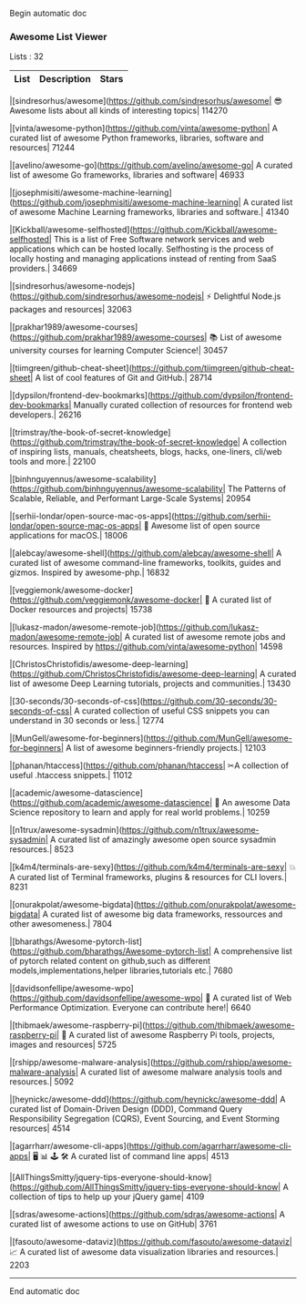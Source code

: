 
Begin automatic doc

<h3 > Awesome List Viewer </h3>

Lists : 32

| List     | Description | Stars
| ------------- | ------------- | ------------- |

|[sindresorhus/awesome](https://github.com/sindresorhus/awesome| 😎 Awesome lists about all kinds of interesting topics| 114270

|[vinta/awesome-python](https://github.com/vinta/awesome-python| A curated list of awesome Python frameworks, libraries, software and resources| 71244

|[avelino/awesome-go](https://github.com/avelino/awesome-go| A curated list of awesome Go frameworks, libraries and software| 46933

|[josephmisiti/awesome-machine-learning](https://github.com/josephmisiti/awesome-machine-learning| A curated list of awesome Machine Learning frameworks, libraries and software.| 41340

|[Kickball/awesome-selfhosted](https://github.com/Kickball/awesome-selfhosted| This is a list of Free Software network services and web applications which can be hosted locally. Selfhosting is the process of locally hosting and managing applications instead of renting from SaaS providers.| 34669

|[sindresorhus/awesome-nodejs](https://github.com/sindresorhus/awesome-nodejs| :zap: Delightful Node.js packages and resources| 32063

|[prakhar1989/awesome-courses](https://github.com/prakhar1989/awesome-courses| :books: List of awesome university courses for learning Computer Science!| 30457

|[tiimgreen/github-cheat-sheet](https://github.com/tiimgreen/github-cheat-sheet| A list of cool features of Git and GitHub.| 28714

|[dypsilon/frontend-dev-bookmarks](https://github.com/dypsilon/frontend-dev-bookmarks| Manually curated collection of resources for frontend web developers.| 26216

|[trimstray/the-book-of-secret-knowledge](https://github.com/trimstray/the-book-of-secret-knowledge| A collection of inspiring lists, manuals, cheatsheets, blogs, hacks, one-liners, cli/web tools and more.| 22100

|[binhnguyennus/awesome-scalability](https://github.com/binhnguyennus/awesome-scalability| The Patterns of Scalable, Reliable, and Performant Large-Scale Systems| 20954

|[serhii-londar/open-source-mac-os-apps](https://github.com/serhii-londar/open-source-mac-os-apps| 🚀 Awesome list of open source applications for macOS.| 18006

|[alebcay/awesome-shell](https://github.com/alebcay/awesome-shell| A curated list of awesome command-line frameworks, toolkits, guides and gizmos. Inspired by awesome-php.| 16832

|[veggiemonk/awesome-docker](https://github.com/veggiemonk/awesome-docker| :whale: A curated list of Docker resources and projects| 15738

|[lukasz-madon/awesome-remote-job](https://github.com/lukasz-madon/awesome-remote-job| A curated list of awesome remote jobs and resources. Inspired by https://github.com/vinta/awesome-python| 14598

|[ChristosChristofidis/awesome-deep-learning](https://github.com/ChristosChristofidis/awesome-deep-learning| A curated list of awesome Deep Learning tutorials, projects and communities.| 13430

|[30-seconds/30-seconds-of-css](https://github.com/30-seconds/30-seconds-of-css| A curated collection of useful CSS snippets you can understand in 30 seconds or less.| 12774

|[MunGell/awesome-for-beginners](https://github.com/MunGell/awesome-for-beginners| A list of awesome beginners-friendly projects.| 12103

|[phanan/htaccess](https://github.com/phanan/htaccess| ✂A collection of useful .htaccess snippets.| 11012

|[academic/awesome-datascience](https://github.com/academic/awesome-datascience| :memo: An awesome Data Science repository to learn and apply for real world problems.| 10259

|[n1trux/awesome-sysadmin](https://github.com/n1trux/awesome-sysadmin| A curated list of amazingly awesome open source sysadmin resources.| 8523

|[k4m4/terminals-are-sexy](https://github.com/k4m4/terminals-are-sexy| 💥 A curated list of Terminal frameworks, plugins & resources for CLI lovers.| 8231

|[onurakpolat/awesome-bigdata](https://github.com/onurakpolat/awesome-bigdata| A curated list of awesome big data frameworks, ressources and other awesomeness.| 7804

|[bharathgs/Awesome-pytorch-list](https://github.com/bharathgs/Awesome-pytorch-list| A comprehensive list of pytorch related content on github,such as different models,implementations,helper libraries,tutorials etc.| 7680

|[davidsonfellipe/awesome-wpo](https://github.com/davidsonfellipe/awesome-wpo| :pencil: A curated list of Web Performance Optimization. Everyone can contribute here!| 6640

|[thibmaek/awesome-raspberry-pi](https://github.com/thibmaek/awesome-raspberry-pi| 📝 A curated list of awesome Raspberry Pi tools, projects, images and resources| 5725

|[rshipp/awesome-malware-analysis](https://github.com/rshipp/awesome-malware-analysis| A curated list of awesome malware analysis tools and resources.| 5092

|[heynickc/awesome-ddd](https://github.com/heynickc/awesome-ddd| A curated list of Domain-Driven Design (DDD), Command Query Responsibility Segregation (CQRS), Event Sourcing, and Event Storming resources| 4514

|[agarrharr/awesome-cli-apps](https://github.com/agarrharr/awesome-cli-apps| 🖥 📊 🕹 🛠 A curated list of command line apps| 4513

|[AllThingsSmitty/jquery-tips-everyone-should-know](https://github.com/AllThingsSmitty/jquery-tips-everyone-should-know| A collection of tips to help up your jQuery game| 4109

|[sdras/awesome-actions](https://github.com/sdras/awesome-actions| A curated list of awesome actions to use on GitHub| 3761

|[fasouto/awesome-dataviz](https://github.com/fasouto/awesome-dataviz| :chart_with_upwards_trend:  A curated list of awesome data visualization libraries and resources.| 2203


----
End automatic doc
